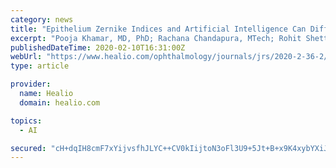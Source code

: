 ```yaml
---
category: news
title: "Epithelium Zernike Indices and Artificial Intelligence Can Differentiate Epithelial Remodeling Between Flap and Flapless Refractive Procedures"
excerpt: "Pooja Khamar, MD, PhD; Rachana Chandapura, MTech; Rohit Shetty, MD, PhD, FRCS; Zelda Dadachanji, MD; Gairik Kundu, MD; Yash Patel, MTech; Rudy M.M.A. Nuijts, MD, PhD; Abhijit Sinha Roy, PhD Journal of Refractive Surgery. 2020;36(2):97-103 https://doi.org/10.3928/1081597X-20200103-01 Posted February 10, 2020 Optical coherence tomography (OCT ..."
publishedDateTime: 2020-02-10T16:31:00Z
webUrl: "https://www.healio.com/ophthalmology/journals/jrs/2020-2-36-2/{42126c34-181e-4541-a810-8e5e387b6ece}/epithelium-zernike-indices-and-artificial-intelligence-can-differentiate-epithelial-remodeling-between-flap-and-flapless-refractive-procedures.pdf"
type: article

provider:
  name: Healio
  domain: healio.com

topics:
  - AI

secured: "cH+dqIH8cmF7xYijvsfhJLYC++CV0kIijtoN3oFl3U9+5Jt+B+x9K4xybYXiJdIvMsBGchXqxhS8vjw8R7RDqjhsACQ/a952TYMY1URRE6tTm7/jbF/tO/u0tPhF1h/iM5vkUWysh/EueQ3e1Y3uVInY78vN1uxJ8BKeF6gFlv8AkPvwWIt1khBeJFR+aJhCqTi5oxilRFMfbAaVL1iq2wJUYDQOZTQTB0h/IUEtnC+1w1tsPmI8GLdHwgT/D4S5XrI7EwM6RORvXf7Rk/VaqbIT57OK3Z8rvNXnbWrxPd0KWeSojkYWQIeHmTc3OoMpiZZ7LThZpJBMG2JhEupywKjEeUN5D+Ha4wK6727HThtIvc2VXdDurKl3u/rIdSjelKfJ2ctoaYufg84UmQDd8ayLPYRtmmme5EgEFz0WBahIZMSJmNC11NUXe8YhvhqWBF+//EqenZbJAI7pata8NsLPEful4Vj7+ukmEHVi5JM=;ZqLtB6GKmTqhafAOI6LOMg=="
---
```



